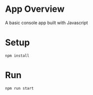 # App Overview

A basic console app built with Javascript

# Setup

`npm install`

# Run

`npm run start`

